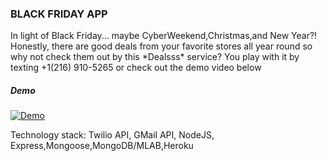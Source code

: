<h3>BLACK FRIDAY APP</h3>
<p>In light of Black Friday... maybe CyberWeekend,Christmas,and New Year?! Honestly, there are good deals from your favorite stores all year round so why not check them out by this *Dealsss* service? You play with it by texting +1(216) 910-5265 or check out the demo video below 

<h5>Demo</h5>

[![Demo](https://img.youtube.com/vi/PRf2K9c0Zlk/0.jpg)](https://www.youtube.com/watch?v=PRf2K9c0Zlk "Demo")


Technology stack: Twilio API, GMail API, NodeJS, Express,Mongoose,MongoDB/MLAB,Heroku
